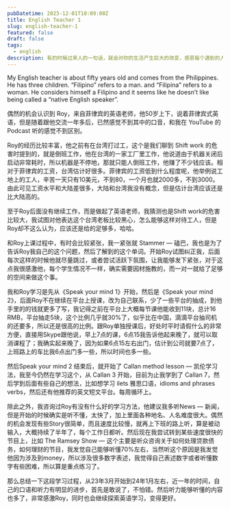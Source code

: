 ```yaml
---
pubDatetime: 2023-12-01T10:09:00Z
title: English Teacher 1
slug: english-teacher-1
featured: false
draft: false
tags:
  - english
description: 有的时候过来人的一句话，就会对你的生活产生巨大的改变，感恩每个遇到的人。
---
```


My English teacher is about fifty years old and comes from the Philippines. He has three children. “Filipino” refers to a man. and “Filipina” refers to a woman. He considers himself a Filipino and it seems like he doesn’t like being called a “native English speaker”.

偶然的机会认识到 Roy，来自菲律宾的英语老师，他50岁上下，说着菲律宾式英语，但是随着跟他交流一年多后，已然感觉不到其中的口音，和我在 YouTube 的 Podcast 听的感觉不到区别。

Roy的经历比较丰富，他之前有在台湾打过工，这个是我们聊到 Shift work 的危害时提到的，就是倒班工作，他在台湾的一家工厂里工作，他说道由于机器关闭后启动非常耗时，所以机器是不停地，那就只能人倒班工作，他赚了不少钱应该。相对于菲律宾的工资，台湾估计好很多。菲律宾的工资低到什么程度呢，他举例说工地上的工人，辛苦一天只有10美元，不到80，一个月也就2000多，不到3000。由此可见工资水平和大陆差很多，大陆和台湾我没有概念，但是估计台湾应该还是比大陆高的。

至于Roy后面没有继续工作，而是做起了英语老师，我猜测也是Shift work的危害比较大，我试图对他表达这个台湾老板比较黑心，怎么能够这样对待工人，但是Roy却不这么认为，应该还是给的足够多，哈哈。

和Roy上课过程中，有时会比较紧张，我一紧张就 Stammer — 磕巴，我也是为了告诉Roy我自己的这个问题，然后了解到的这个单词。开始Roy试图纠正我，后面每次这样的时候他就尽量跳过，或者尝试活跃下氛围，让我能够发下紧张，对于这点我很感激他，每个学生情况不一样，确实需要因材施教的，而一对一就给了足够的空间来做这个事。

我和Roy学习是先从《Speak your mind 1》开始，然后是《Speak your mind 2》，后面Roy不在继续在平台上授课，改为自己联系，少了一些平台的抽成，到他手里的的钱就更多了写，我记得之前在平台上大概每节课他能收到11块，总计16 RMB，平台抽走5块，这个比例几乎就30%了，似乎比在中国，滴滴平台抽司机的还要多，所以还是很高的比例。跟Roy单独授课后，好处时平时请假什么的非常方便，直接用Skype跟他说，早上7点的课，6点15我告诉他起来晚了，就可以取消课程了；我确实起来晚了，因为如果6点15左右出门，估计到公司就要7点了，上班路上的车比我6点出门多一些，所以时间也多一些。

然后Speak your mind 2 结束后，就开始了 Callan method lesson — 凯伦学习法，我至今仍然在学习这个，从 Callan 3 开始，目前为止我学到了 Callan 7，然后学到后面有些自己的想法，比如想学习 ilets 雅思口语，idioms and phrases verbs，然后还有他推荐的英文短文平台。每周循环上。

除此之外，我咨询过Roy有没有什么好的学习方法，他建议我多听News — 新闻，但是开始的时候确实是听不懂，太快了，加上里面各种地名、人名难度很大。偶然的机会发现有些Story很简单，而且速度比较慢，就再上下班的路上听，算是被动输入，大概持续了半年了，每个工作日都听。然后现在我尝试转到某些速度很快的节目上，比如 The Ramsey Show — 这个主要是听众咨询关于如何处理贷款债务，如何理财的节目，我发觉自己能够听懂70%左右，当然听这个原因是我发觉他因为涉及到money，所以涉及很多数字表述，我觉得自己表述数字或者听懂数字有些困难，所以算是重点练习了。

那么总结一下这段学习过程，从23年3月开始到24年1月左右，近一年的时间，自己的口语和听力有明显的进步，首先是敢说了，不怕错。然后听力能够听懂的内容也多了，非常感激Roy，同时也会继续探索英语学习，变得更好。
